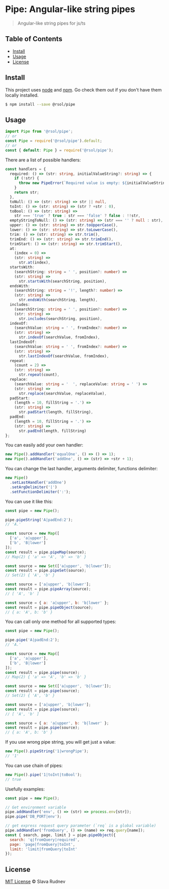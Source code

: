 # Pipe: Angular-like string pipes

> Angular-like string pipes for js/ts

## Table of Contents

- [Install](#install)
- [Usage](#usage)
- [License](#license)

## Install

This project uses [node](http://nodejs.org) and [npm](https://npmjs.com). Go check them out if you don't have them locally installed.

```bash
$ npm install --save @rsol/pipe
```

## Usage

```js
import Pipe from '@rsol/pipe';
// or
const Pipe = require('@rsol/pipe').default;
// or
const { default: Pipe } = require('@rsol/pipe');
```

There are a list of possible handlers:

```ts
const handlers = {
  required: () => (str: string, initialValueString?: string) => {
    if (!str) {
      throw new PipeError(`Required value is empty: ${initialValueString}`);
    }
    return str;
  },
  toNull: () => (str: string) => str || null,
  toInt: () => (str: string) => (str ? +str : 0),
  toBool: () => (str: string) =>
    str === 'true' ? true : str === 'false' ? false : !!str,
  emptyStringToNull: () => (str: string) => (str === '' ? null : str),
  upper: () => (str: string) => str.toUpperCase(),
  lower: () => (str: string) => str.toLowerCase(),
  trim: () => (str: string) => str.trim(),
  trimEnd: () => (str: string) => str.trimEnd(),
  trimStart: () => (str: string) => str.trimStart(),
  at:
    (index = 0) =>
    (str: string) =>
      str.at(index),
  startsWith:
    (searchString: string = ' ', position?: number) =>
    (str: string) =>
      str.startsWith(searchString, position),
  endsWith:
    (searchString: string = '!', length?: number) =>
    (str: string) =>
      str.endsWith(searchString, length),
  includes:
    (searchString: string = ' ', position?: number) =>
    (str: string) =>
      str.includes(searchString, position),
  indexOf:
    (searchValue: string = ' ', fromIndex?: number) =>
    (str: string) =>
      str.indexOf(searchValue, fromIndex),
  lastIndexOf:
    (searchValue: string = ' ', fromIndex?: number) =>
    (str: string) =>
      str.lastIndexOf(searchValue, fromIndex),
  repeat:
    (count = 2) =>
    (str: string) =>
      str.repeat(count),
  replace:
    (searchValue: string = '  ', replaceValue: string = ' ') =>
    (str: string) =>
      str.replace(searchValue, replaceValue),
  padStart:
    (length = 10, fillString = '.') =>
    (str: string) =>
      str.padStart(length, fillString),
  padEnd:
    (length = 10, fillString = '.') =>
    (str: string) =>
      str.padEnd(length, fillString)
};
```

You can easily add your own handler:

```js
new Pipe().addHandler('equalOne', () => () => 1);
new Pipe().addHandler('addOne', () => (str) => +str + 1);
```

You can change the last handler, arguments delimiter, functions delimiter:

```js
new Pipe()
  .setLastHandler('addOne')
  .setArgDelimiter('|')
  .setFunctionDelimiter(':');
```

You can use it like this:

```js
const pipe = new Pipe();

pipe.pipeString('A|padEnd:2');
// 'A.'

const source = new Map([
  ['a', 'a|upper'],
  ['b', 'B|lower']
]);
const result = pipe.pipeMap(source);
// Map(2) { 'a' => 'A', 'b' => 'b' }

const source = new Set(['a|upper', 'b|lower']);
const result = pipe.pipeSet(source);
// Set(2) { 'A', 'b' }

const source = ['a|upper', 'b|lower'];
const result = pipe.pipeArray(source);
// [ 'A', 'b' ]

const source = { a: 'a|upper', b: 'b|lower' };
const result = pipe.pipeObject(source);
// { a: 'A', b: 'b' }
```

You can call only one method for all supported types:

```js
const pipe = new Pipe();

pipe.pipe('A|padEnd:2');
// 'A.'

const source = new Map([
  ['a', 'a|upper'],
  ['b', 'B|lower']
]);
const result = pipe.pipe(source);
// Map(2) { 'a' => 'A', 'b' => 'b' }

const source = new Set(['a|upper', 'b|lower']);
const result = pipe.pipe(source);
// Set(2) { 'A', 'b' }

const source = ['a|upper', 'b|lower'];
const result = pipe.pipe(source);
// [ 'A', 'b' ]

const source = { a: 'a|upper', b: 'b|lower' };
const result = pipe.pipe(source);
// { a: 'A', b: 'b' }
```

If you use wrong pipe string, you will get just a value:

```js
new Pipe().pipeString('1|wrongPipe');
// '1'
```

You can use chain of pipes:

```js
new Pipe().pipe('1|toInt|toBool');
// true
```

Usefully examples:

```js
const pipe = new Pipe();

// Get environment variable
pipe.addHandler('env', () => (str) => process.env[str]);
pipe.pipe('DB_PORT|env');

// get express request query parameter (`req` is a global variable)
pipe.addHandler('fromQuery', () => (name) => req.query[name]);
const { search, page, limit } = pipe.pipeObject({
  search: 'q|fromQuery|required',
  page: 'page|fromQuery|toInt',
  limit: 'limit|fromQuery|toInt'
});
```

## License

[MIT License](https://opensource.org/licenses/MIT) © Slava Rudnev

